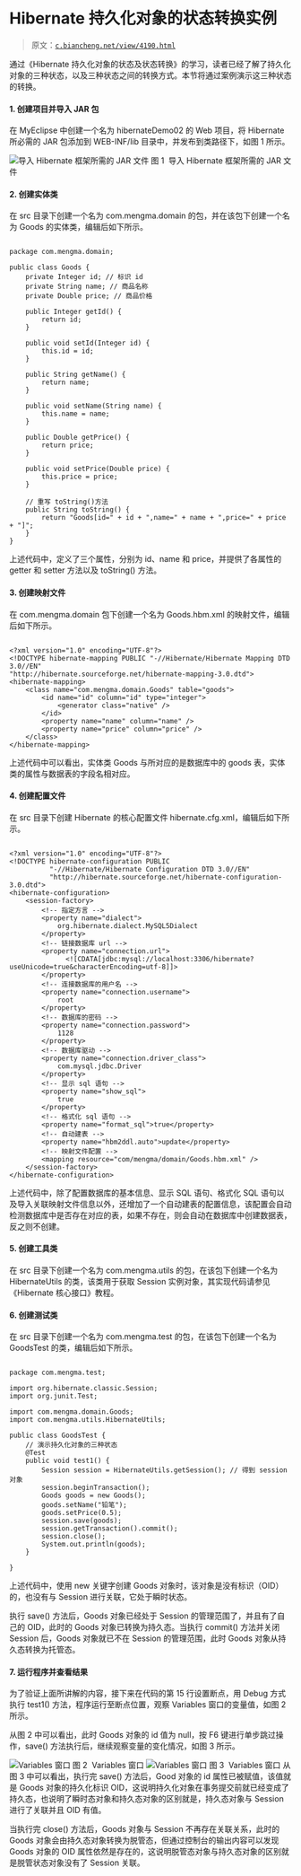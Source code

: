 # Hibernate 持久化对象的状态转换实例

> 原文：[`c.biancheng.net/view/4190.html`](http://c.biancheng.net/view/4190.html)

通过《Hibernate 持久化对象的状态及状态转换》的学习，读者已经了解了持久化对象的三种状态，以及三种状态之间的转换方式。本节将通过案例演示这三种状态的转换。

#### 1\. 创建项目并导入 JAR 包

在 MyEclipse 中创建一个名为 hibernateDemo02 的 Web 项目，将 Hibernate 所必需的 JAR 包添加到 WEB-INF/lib 目录中，并发布到类路径下，如图 1 所示。

![导入 Hibernate 框架所需的 JAR 文件](img/c0f91941c11009ce42a786487d3d5555.png)
图 1  导入 Hibernate 框架所需的 JAR 文件

#### 2\. 创建实体类

在 src 目录下创建一个名为 com.mengma.domain 的包，并在该包下创建一个名为 Goods 的实体类，编辑后如下所示。

```

package com.mengma.domain;

public class Goods {
    private Integer id; // 标识 id
    private String name; // 商品名称
    private Double price; // 商品价格

    public Integer getId() {
        return id;
    }

    public void setId(Integer id) {
        this.id = id;
    }

    public String getName() {
        return name;
    }

    public void setName(String name) {
        this.name = name;
    }

    public Double getPrice() {
        return price;
    }

    public void setPrice(Double price) {
        this.price = price;
    }

    // 重写 toString()方法
    public String toString() {
        return "Goods[id=" + id + ",name=" + name + ",price=" + price + "]";
    }
}

```

上述代码中，定义了三个属性，分别为 id、name 和 price，并提供了各属性的 getter 和 setter 方法以及 toString() 方法。

#### 3\. 创建映射文件

在 com.mengma.domain 包下创建一个名为 Goods.hbm.xml 的映射文件，编辑后如下所示。

```

<?xml version="1.0" encoding="UTF-8"?>
<!DOCTYPE hibernate-mapping PUBLIC "-//Hibernate/Hibernate Mapping DTD 3.0//EN"
"http://hibernate.sourceforge.net/hibernate-mapping-3.0.dtd">
<hibernate-mapping>
    <class name="com.mengma.domain.Goods" table="goods">
        <id name="id" column="id" type="integer">
            <generator class="native" />
        </id>
        <property name="name" column="name" />
        <property name="price" column="price" />
    </class>
</hibernate-mapping>
```

上述代码中可以看出，实体类 Goods 与所对应的是数据库中的 goods 表，实体类的属性与数据表的字段名相对应。

#### 4\. 创建配置文件

在 src 目录下创建 Hibernate 的核心配置文件 hibernate.cfg.xml，编辑后如下所示。

```

<?xml version="1.0" encoding="UTF-8"?>
<!DOCTYPE hibernate-configuration PUBLIC
          "-//Hibernate/Hibernate Configuration DTD 3.0//EN"
          "http://hibernate.sourceforge.net/hibernate-configuration-3.0.dtd">
<hibernate-configuration>
    <session-factory>
        <!-- 指定方言 -->
        <property name="dialect">
            org.hibernate.dialect.MySQL5Dialect
        </property>
        <!-- 链接数据库 url -->
        <property name="connection.url">
              <![CDATA[jdbc:mysql://localhost:3306/hibernate?useUnicode=true&characterEncoding=utf-8]]>
        </property>
        <!-- 连接数据库的用户名 -->
        <property name="connection.username">
            root
        </property>
        <!-- 数据库的密码 -->
        <property name="connection.password">
            1128
        </property>
        <!-- 数据库驱动 -->
        <property name="connection.driver_class">
            com.mysql.jdbc.Driver
        </property>
        <!-- 显示 sql 语句 -->
        <property name="show_sql">
            true
        </property>
        <!-- 格式化 sql 语句 -->
        <property name="format_sql">true</property>
        <!-- 自动建表 -->
        <property name="hbm2ddl.auto">update</property>
        <!-- 映射文件配置 -->
        <mapping resource="com/mengma/domain/Goods.hbm.xml" />
    </session-factory>
</hibernate-configuration>
```

上述代码中，除了配置数据库的基本信息、显示 SQL 语句、格式化 SQL 语句以及导入关联映射文件信息以外，还增加了一个自动建表的配置信息，该配置会自动检测数据库中是否存在对应的表，如果不存在，则会自动在数据库中创建数据表，反之则不创建。

#### 5\. 创建工具类

在 src 目录下创建一个名为 com.mengma.utils 的包，在该包下创建一个名为 HibernateUtils 的类，该类用于获取 Session 实例对象，其实现代码请参见《Hibernate 核心接口》教程。

#### 6\. 创建测试类

在 src 目录下创建一个名为 com.mengma.test 的包，在该包下创建一个名为 GoodsTest 的类，编辑后如下所示。

```

package com.mengma.test;

import org.hibernate.classic.Session;
import org.junit.Test;

import com.mengma.domain.Goods;
import com.mengma.utils.HibernateUtils;

public class GoodsTest {
    // 演示持久化对象的三种状态
    @Test
    public void test1() {
        Session session = HibernateUtils.getSession(); // 得到 session 对象
        session.beginTransaction();
        Goods goods = new Goods();
        goods.setName("铅笔");
        goods.setPrice(0.5);
        session.save(goods);
        session.getTransaction().commit();
        session.close();
        System.out.println(goods);
    }

}
```

上述代码中，使用 new 关键字创建 Goods 对象时，该对象是没有标识（OID）的，也没有与 Session 进行关联，它处于瞬时状态。

执行 save() 方法后，Goods 对象已经处于 Session 的管理范围了，并且有了自己的 OID，此时的 Goods 对象已转换为持久态。当执行 commit() 方法并关闭 Session 后，Goods 对象就已不在 Session 的管理范围，此时 Goods 对象从持久态转换为托管态。

#### 7\. 运行程序并查看结果

为了验证上面所讲解的内容，接下来在代码的第 15 行设置断点，用 Debug 方式执行 test1() 方法，程序运行至断点位置，观察 Variables 窗口的变量值，如图 2 所示。

从图 2 中可以看出，此时 Goods 对象的 id 值为 null，按 F6 键进行单步跳过操作，save() 方法执行后，继续观察变量的变化情况，如图 3 所示。

![Variables 窗口](img/7f556ea0fa7e5858a565e3e7a1b78b56.png)
图 2  Variables 窗口
![Variables 窗口](img/c0dfc9da23ccb7ed9016070b54694b00.png)
图 3  Variables 窗口
从图 3 中可以看出，执行完 save() 方法后，Good 对象的 id 属性已被赋值，该值就是 Goods 对象的持久化标识 OID，这说明持久化对象在事务提交前就已经变成了持久态，也说明了瞬时态对象和持久态对象的区别就是，持久态对象与 Session 进行了关联并且 OID 有值。

当执行完 close() 方法后，Goods 对象与 Session 不再存在关联关系，此时的 Goods 对象会由持久态对象转换为脱管态，但通过控制台的输出内容可以发现 Goods 对象的 OID 属性依然是存在的，这说明脱管态对象与持久态对象的区别就是脱管状态对象没有了 Session 关联。